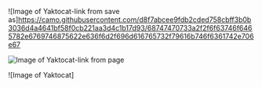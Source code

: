 ![Image of Yaktocat-link from save as]https://camo.githubusercontent.com/d8f7abcee9fdb2cded758cbff3b0b3036d4a4641bf58f0cb221aa3d4c1b17d93/68747470733a2f2f6f63746f6465782e6769746875622e636f6d2f696d616765732f79616b746f6361742e706e67


![Image of Yaktocat-link from page](https://octodex.github.com/images/yaktocat.png)



![Image of Yaktocat]
